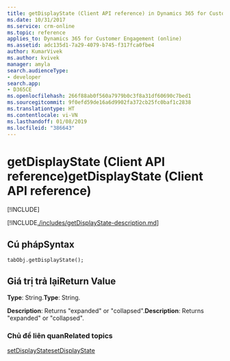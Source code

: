 ```yaml
---
title: getDisplayState (Client API reference) in Dynamics 365 for Customer Engagement| MicrosoftDocs
ms.date: 10/31/2017
ms.service: crm-online
ms.topic: reference
applies_to: Dynamics 365 for Customer Engagement (online)
ms.assetid: adc135d1-7a29-4079-b745-f317fca0fbe4
author: KumarVivek
ms.author: kvivek
manager: amyla
search.audienceType:
- developer
search.app:
- D365CE
ms.openlocfilehash: 266f88ab0f560a7979b0c3f8a31df60690c7bed1
ms.sourcegitcommit: 9f0efd59de16a6d9902fa372cb25fc0baf1c2838
ms.translationtype: HT
ms.contentlocale: vi-VN
ms.lasthandoff: 01/08/2019
ms.locfileid: "386643"
---
```

# <a name="getdisplaystate-client-api-reference"></a><span data-ttu-id="e3052-102">getDisplayState (Client API reference)</span><span class="sxs-lookup"><span data-stu-id="e3052-102">getDisplayState (Client API reference)</span></span>

[!INCLUDE[](../../../../includes/cc_applies_to_update_9_0_0.md)]

[!INCLUDE[./includes/getDisplayState-description.md](./includes/getDisplayState-description.md)]

## <a name="syntax"></a><span data-ttu-id="e3052-103">Cú pháp</span><span class="sxs-lookup"><span data-stu-id="e3052-103">Syntax</span></span>

`tabObj.getDisplayState();`

## <a name="return-value"></a><span data-ttu-id="e3052-104">Giá trị trả lại</span><span class="sxs-lookup"><span data-stu-id="e3052-104">Return Value</span></span>

<span data-ttu-id="e3052-105">**Type**: String.</span><span class="sxs-lookup"><span data-stu-id="e3052-105">**Type**: String.</span></span>

<span data-ttu-id="e3052-106">**Description**: Returns "expanded" or "collapsed".</span><span class="sxs-lookup"><span data-stu-id="e3052-106">**Description**: Returns "expanded" or "collapsed".</span></span>

### <a name="related-topics"></a><span data-ttu-id="e3052-107">Chủ đề liên quan</span><span class="sxs-lookup"><span data-stu-id="e3052-107">Related topics</span></span>

[<span data-ttu-id="e3052-108">setDisplayState</span><span class="sxs-lookup"><span data-stu-id="e3052-108">setDisplayState</span></span>](setDisplayState.md)




